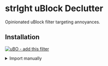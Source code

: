 # strlght uBlock Declutter

Opinionated uBlock filter targeting annoyances.

## Installation

[![uBO - add this filter](https://img.shields.io/static/v1?label=uBO&message=import%20filter&color=de3f32&style=flat&logo=uBlock%20Origin)](https://subscribe.adblockplus.org/?location=https%3A%2F%2Fstrlght%2Egithub%2Eio%2Fublock%2Ddeclutter%2Fall%2Etxt&title=strlght%20uBlock%20Declutter)

<details>
    <summary>Import manually</summary>

1. Open uBlock Origin settings
2. Switch to `Filter lists tab`
3. Scroll down to `Import...`
4. Copy-paste following URL, and then click `Apply changes`:
```
https://raw.githubusercontent.com/strlght/ublock-declutter/main/filters/00-all.txt
```

Alternatively it's possbile to install filters for specific websites,
just change `00-all.txt` to specific site.
</details>
